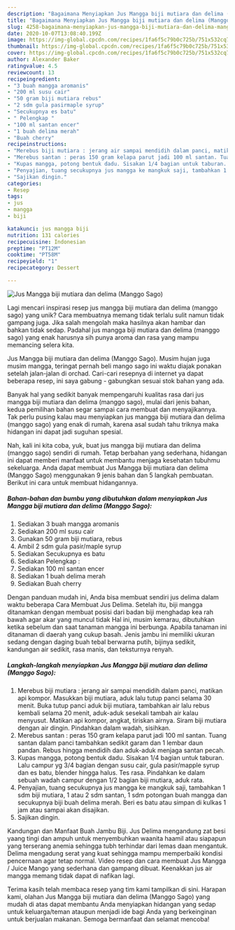 ```yaml
---
description: "Bagaimana Menyiapkan Jus Mangga biji mutiara dan delima (Manggo Sago) Anti Gagal"
title: "Bagaimana Menyiapkan Jus Mangga biji mutiara dan delima (Manggo Sago) Anti Gagal"
slug: 4258-bagaimana-menyiapkan-jus-mangga-biji-mutiara-dan-delima-manggo-sago-anti-gagal
date: 2020-10-07T13:08:40.199Z
image: https://img-global.cpcdn.com/recipes/1fa6f5c79b0c725b/751x532cq70/jus-mangga-biji-mutiara-dan-delima-manggo-sago-foto-resep-utama.jpg
thumbnail: https://img-global.cpcdn.com/recipes/1fa6f5c79b0c725b/751x532cq70/jus-mangga-biji-mutiara-dan-delima-manggo-sago-foto-resep-utama.jpg
cover: https://img-global.cpcdn.com/recipes/1fa6f5c79b0c725b/751x532cq70/jus-mangga-biji-mutiara-dan-delima-manggo-sago-foto-resep-utama.jpg
author: Alexander Baker
ratingvalue: 4.5
reviewcount: 13
recipeingredient:
- "3 buah mangga aromanis"
- "200 ml susu cair"
- "50 gram biji mutiara rebus"
- "2 sdm gula pasirmaple syrup"
- "Secukupnya es batu"
- " Pelengkap "
- "100 ml santan encer"
- "1 buah delima merah"
- "Buah cherry"
recipeinstructions:
- "Merebus biji mutiara : jerang air sampai mendidih dalam panci, matikan api kompor. Masukkan biji mutiara, aduk lalu tutup panci selama 30 menit. Buka tutup panci aduk biji mutiara, tambahkan air lalu rebus kembali selama 20 menit, aduk-aduk sesekali tambah air kalau menyusut. Matikan api kompor, angkat, tiriskan airnya. Siram biji mutiara dengan air dingin. Pindahkan dalam wadah, sisihkan."
- "Merebus santan : peras 150 gram kelapa parut jadi 100 ml santan. Tuang santan dalam panci tambahkan sedikit garam dan 1 lembar daun pandan. Rebus hingga mendidih dan aduk-aduk menjaga santan pecah."
- "Kupas mangga, potong bentuk dadu. Sisakan 1/4 bagian untuk taburan. Lalu campur yg 3/4 bagian dengan susu cair, gula pasir/mapple syrup dan es batu, blender hingga halus. Tes rasa. Pindahkan ke dalam sebuah wadah campur dengan 1/2 bagian biji mutiara, aduk rata."
- "Penyajian, tuang secukupnya jus mangga ke mangkuk saji, tambahkan 1 sdm biji mutiara, 1 atau 2 sdm santan, 1 sdm potongan buah mangga dan secukupnya biji buah delima merah. Beri es batu atau simpan di kulkas 1 jam atau sampai akan disajikan."
- "Sajikan dingin."
categories:
- Resep
tags:
- jus
- mangga
- biji

katakunci: jus mangga biji 
nutrition: 131 calories
recipecuisine: Indonesian
preptime: "PT12M"
cooktime: "PT58M"
recipeyield: "1"
recipecategory: Dessert

---
```



![Jus Mangga biji mutiara dan delima (Manggo Sago)](https://img-global.cpcdn.com/recipes/1fa6f5c79b0c725b/751x532cq70/jus-mangga-biji-mutiara-dan-delima-manggo-sago-foto-resep-utama.jpg)

Lagi mencari inspirasi resep jus mangga biji mutiara dan delima (manggo sago) yang unik? Cara membuatnya memang tidak terlalu sulit namun tidak gampang juga. Jika salah mengolah maka hasilnya akan hambar dan bahkan tidak sedap. Padahal jus mangga biji mutiara dan delima (manggo sago) yang enak harusnya sih punya aroma dan rasa yang mampu memancing selera kita.

Jus Mangga biji mutiara dan delima (Manggo Sago). Musim hujan juga musim mangga, teringat pernah beli mango sago ini waktu diajak ponakan setelah jalan-jalan di orchad. Cari-cari resepnya di internet ya dapat beberapa resep, ini saya gabung - gabungkan sesuai stok bahan yang ada.

Banyak hal yang sedikit banyak mempengaruhi kualitas rasa dari jus mangga biji mutiara dan delima (manggo sago), mulai dari jenis bahan, kedua pemilihan bahan segar sampai cara membuat dan menyajikannya. Tak perlu pusing kalau mau menyiapkan jus mangga biji mutiara dan delima (manggo sago) yang enak di rumah, karena asal sudah tahu triknya maka hidangan ini dapat jadi suguhan spesial.


Nah, kali ini kita coba, yuk, buat jus mangga biji mutiara dan delima (manggo sago) sendiri di rumah. Tetap berbahan yang sederhana, hidangan ini dapat memberi manfaat untuk membantu menjaga kesehatan tubuhmu sekeluarga. Anda dapat membuat Jus Mangga biji mutiara dan delima (Manggo Sago) menggunakan 9 jenis bahan dan 5 langkah pembuatan. Berikut ini cara untuk membuat hidangannya.

<!--inarticleads1-->

##### Bahan-bahan dan bumbu yang dibutuhkan dalam menyiapkan Jus Mangga biji mutiara dan delima (Manggo Sago):

1. Sediakan 3 buah mangga aromanis
1. Sediakan 200 ml susu cair
1. Gunakan 50 gram biji mutiara, rebus
1. Ambil 2 sdm gula pasir/maple syrup
1. Sediakan Secukupnya es batu
1. Sediakan  Pelengkap :
1. Sediakan 100 ml santan encer
1. Sediakan 1 buah delima merah
1. Sediakan Buah cherry


Dengan panduan mudah ini, Anda bisa membuat sendiri jus delima dalam waktu beberapa Cara Membuat Jus Delima. Setelah itu, biji mangga ditanamkan dengan membuat posisi dari badan biji menghadap kea rah bawah agar akar yang muncul tidak Hal ini, musim kemarau, dibutuhkan ketika sebelum dan saat tanaman mangga ini berbunga. Apabila tanaman ini ditanaman di daerah yang cukup basah. Jenis jambu ini memiliki ukuran sedang dengan daging buah tebal berwarna putih, bijinya sedikit, kandungan air sedikit, rasa manis, dan teksturnya renyah. 

<!--inarticleads2-->

##### Langkah-langkah menyiapkan Jus Mangga biji mutiara dan delima (Manggo Sago):

1. Merebus biji mutiara : jerang air sampai mendidih dalam panci, matikan api kompor. Masukkan biji mutiara, aduk lalu tutup panci selama 30 menit. Buka tutup panci aduk biji mutiara, tambahkan air lalu rebus kembali selama 20 menit, aduk-aduk sesekali tambah air kalau menyusut. Matikan api kompor, angkat, tiriskan airnya. Siram biji mutiara dengan air dingin. Pindahkan dalam wadah, sisihkan.
1. Merebus santan : peras 150 gram kelapa parut jadi 100 ml santan. Tuang santan dalam panci tambahkan sedikit garam dan 1 lembar daun pandan. Rebus hingga mendidih dan aduk-aduk menjaga santan pecah.
1. Kupas mangga, potong bentuk dadu. Sisakan 1/4 bagian untuk taburan. Lalu campur yg 3/4 bagian dengan susu cair, gula pasir/mapple syrup dan es batu, blender hingga halus. Tes rasa. Pindahkan ke dalam sebuah wadah campur dengan 1/2 bagian biji mutiara, aduk rata.
1. Penyajian, tuang secukupnya jus mangga ke mangkuk saji, tambahkan 1 sdm biji mutiara, 1 atau 2 sdm santan, 1 sdm potongan buah mangga dan secukupnya biji buah delima merah. Beri es batu atau simpan di kulkas 1 jam atau sampai akan disajikan.
1. Sajikan dingin.


Kandungan dan Manfaat Buah Jambu Biji. Jus Delima mengandung zat besi yaang tingi dan ampuh untuk menyembuhkan waanita haamil atau siapapun yang terserang anemia sehingga tubh terhindar dari lemas daan mengantuk. Delima mengadung serat yang kuat sehingga mampu memperbaiki kondisi pencernaan agar tetap normal. Video resep dan cara membuat Jus Mangga / Juice Mango yang sederhana dan gampang dibuat. Keenakkan jus air mangga memang tidak dapat di nafikan lagi. 

Terima kasih telah membaca resep yang tim kami tampilkan di sini. Harapan kami, olahan Jus Mangga biji mutiara dan delima (Manggo Sago) yang mudah di atas dapat membantu Anda menyiapkan hidangan yang sedap untuk keluarga/teman ataupun menjadi ide bagi Anda yang berkeinginan untuk berjualan makanan. Semoga bermanfaat dan selamat mencoba!

